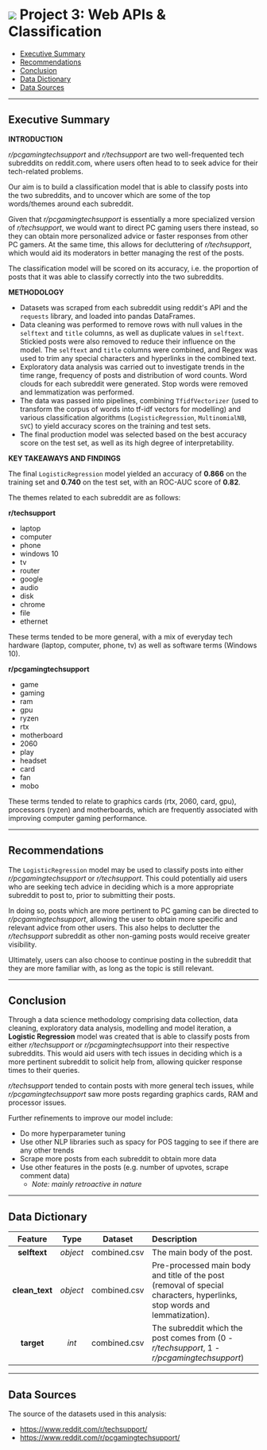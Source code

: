 # ![](https://ga-dash.s3.amazonaws.com/production/assets/logo-9f88ae6c9c3871690e33280fcf557f33.png) Project 3: Web APIs & Classification

 - [Executive Summary](#Executive-Summary)
 - [Recommendations](#Recommendations)
 - [Conclusion](#Conclusion)
 - [Data Dictionary](#Data-Dictionary)
 - [Data Sources](#Data-Sources)

---
## Executive Summary
**INTRODUCTION**

*r/pcgamingtechsupport* and *r/techsupport* are two well-frequented tech subreddits on reddit.com, where users often head to to seek advice for their tech-related problems. 

Our aim is to build a classification model that is able to classify posts into the two subreddits, and to uncover which are some of the top words/themes around each subreddit. 

Given that *r/pcgamingtechsupport* is essentially a more specialized version of *r/techsupport*, we would want to direct PC gaming users there instead, so they can obtain more personalized advice or faster responses from other PC gamers. At the same time, this allows for decluttering of *r/techsupport*, which would aid its moderators in better managing the rest of the posts.

The classification model will be scored on its accuracy, i.e. the proportion of posts that it was able to classify correctly into the two subreddits.

**METHODOLOGY**

- Datasets was scraped from each subreddit using reddit's API and the `requests` library, and loaded into pandas DataFrames.
- Data cleaning was performed to remove rows with null values in the `selftext` and `title` columns, as well as duplicate values in `selftext`. Stickied posts were also removed to reduce their influence on the model. The `selftext` and `title` columns were combined, and Regex was used to trim any special characters and hyperlinks in the combined text.
- Exploratory data analysis was carried out to investigate trends in the time range, frequency of posts and distribution of word counts. Word clouds for each subreddit were generated. Stop words were removed and lemmatization was performed.
- The data was passed into pipelines, combining `TfidfVectorizer` (used to transform the corpus of words into tf-idf vectors for modelling) and various classification algorithms (`LogisticRegression`, `MultinomialNB`, `SVC`) to yield accuracy scores on the training and test sets.
- The final production model was selected based on the best accuracy score on the test set, as well as its high degree of interpretability.

**KEY TAKEAWAYS AND FINDINGS**

The final `LogisticRegression` model yielded an accuracy of **0.866** on the training set and **0.740** on the test set, with an ROC-AUC score of **0.82**.

The themes related to each subreddit are as follows:

**r/techsupport**
- laptop
- computer
- phone
- windows 10
- tv
- router
- google
- audio
- disk
- chrome
- file
- ethernet

These terms tended to be more general, with a mix of everyday tech hardware (laptop, computer, phone, tv) as well as software terms (Windows 10).

**r/pcgamingtechsupport**
- game
- gaming
- ram
- gpu
- ryzen
- rtx
- motherboard
- 2060
- play
- headset
- card
- fan
- mobo

These terms tended to relate to graphics cards (rtx, 2060, card, gpu), processors (ryzen) and motherboards, which are frequently associated with improving computer gaming performance.

---
## Recommendations 

The `LogisticRegression` model may be used to classify posts into either *r/pcgamingtechsupport* or *r/techsupport*. This could potentially aid users who are seeking tech advice in deciding which is a more appropriate subreddit to post to, prior to submitting their posts. 

In doing so, posts which are more pertinent to PC gaming can be directed to *r/pcgamingtechsupport*, allowing the user to obtain more specific and relevant advice from other users. This also helps to declutter the *r/techsupport* subreddit as other non-gaming posts would receive greater visibility.

Ultimately, users can also choose to continue posting in the subreddit that they are more familiar with, as long as the topic is still relevant.

--- 
## Conclusion

Through a data science methodology comprising data collection, data cleaning, exploratory data analysis, modelling and model iteration, a **Logistic Regression** model was created that is able to classify posts from either *r/techsupport* or *r/pcgamingtechsupport* into their respective subreddits. This would aid users with tech issues in deciding which is a more pertinent subreddit to solicit help from, allowing quicker response times to their queries.

*r/techsupport* tended to contain posts with more general tech issues, while *r/pcgamingtechsupport* saw more posts regarding graphics cards, RAM and processor issues.

Further refinements to improve our model include:
- Do more hyperparameter tuning
- Use other NLP libraries such as spacy for POS tagging to see if there are any other trends
- Scrape more posts from each subreddit to obtain more data
- Use other features in the posts (e.g. number of upvotes, scrape comment data) 
	- *Note: mainly retroactive in nature*

--- 
## Data Dictionary


|Feature|Type|Dataset|Description|
|:-:|:-:|:-:|:--|
|**selftext**|*object*|combined.csv|The main body of the post.|
|**clean_text**|*object*|combined.csv|Pre-processed  main body and title of the post (removal of special characters, hyperlinks, stop words and lemmatization).|
|**target**|*int*|combined.csv|The subreddit which the post comes from (0 - *r/techsupport*, 1 - *r/pcgamingtechsupport*)|

---
## Data Sources
The source of the datasets used in this analysis: 
- https://www.reddit.com/r/techsupport/
- https://www.reddit.com/r/pcgamingtechsupport/